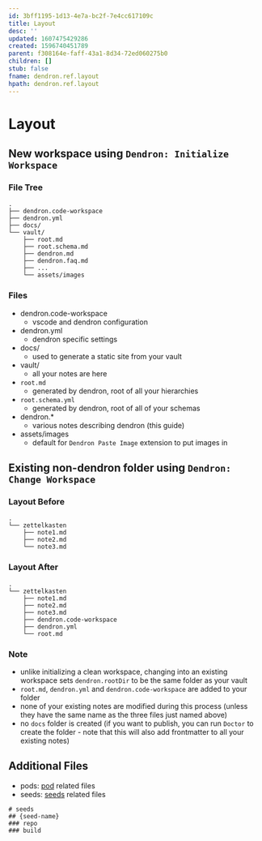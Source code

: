 ```yaml
---
id: 3bff1195-1d13-4e7a-bc2f-7e4cc617109c
title: Layout
desc: ''
updated: 1607475429286
created: 1596740451789
parent: f308164e-faff-43a1-8d34-72ed060275b0
children: []
stub: false
fname: dendron.ref.layout
hpath: dendron.ref.layout
---
```

# Layout

## New workspace using `Dendron: Initialize Workspace`

### File Tree

```
.
├── dendron.code-workspace
├── dendron.yml
├── docs/
└── vault/
    ├── root.md
    ├── root.schema.md
    ├── dendron.md
    ├── dendron.faq.md
    ├── ...
    └── assets/images
```

### Files

- dendron.code-workspace
  - vscode and dendron configuration
- dendron.yml 
  - dendron specific settings
- docs/ 
  - used to generate a static site from your vault
- vault/ 
  - all your notes are here
- `root.md `
  - generated by dendron, root of all your hierarchies
- `root.schema.yml`
  - generated by dendron, root of all of your schemas
- dendron.\* 
  - various notes describing dendron (this guide)
- assets/images 
  - default for `Dendron Paste Image` extension to put images in

## Existing non-dendron folder using `Dendron: Change Workspace`

### Layout Before

```
.
└── zettelkasten
    ├── note1.md
    ├── note2.md
    └── note3.md
```

### Layout After

```
.
└── zettelkasten
    ├── note1.md
    ├── note2.md
    ├── note3.md
    ├── dendron.code-workspace
    ├── dendron.yml
    └── root.md
```

### Note

- unlike initializing a clean workspace, changing into an existing workspace sets `dendron.rootDir` to be the same folder as your vault
- `root.md`, `dendron.yml` and `dendron.code-workspace` are added to your folder
- none of your existing notes are modified during this process (unless they have the same name as the three files just named above)
- no `docs` folder is created (if you want to publish, you can run `Doctor` to create the folder - note that this will also add frontmatter to all your existing notes)

## Additional Files

- pods: [pod](66727a39-d0a7-449b-a10d-f6c438185d7f) related files
- seeds: [seeds](4fdf54ac-599e-42e7-90a5-38964913a9a7) related files

```
# seeds
## {seed-name}
### repo
### build
```

